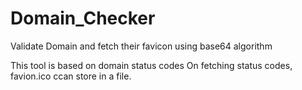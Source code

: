 # Domain_Checker
Validate Domain and fetch their favicon using base64 algorithm

This tool is based on domain status codes 
On fetching status codes, favion.ico ccan store in a file. 
